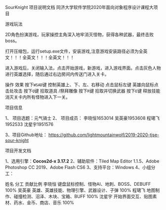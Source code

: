 SourKnight 项目说明文档
同济大学软件学院2020年面向对象程序设计课程大项目


游戏玩法

2D角色扮演游戏，玩家操控主角深入地牢消灭怪物，获得各种武器，最终击败boss。

打开压缩包，运行setup.exe文件，安装游戏,注意游戏安装路径必须为全英文！！！全英文！！！全英文！！！

进入游戏后，关闭输入法，点击开始游戏，新游戏，进入游戏界面。点击灰色人物进行英雄选择，随后通过右边房间内传送门进入关卡。

操作	效果
按下`WSAD`键	控制英雄上、下、左、右移动
点击鼠标左键	英雄向鼠标点击处攻击
按下`Q`键	拾取道具 /祭拜雕像
按下`R`键	拾取并切换武器
按下`E`键	释放技能
消灭关卡内所有怪物进入下一关。

项目信息

1、	项目选题：元气骑士
2、	项目成员：
李晓恒1653014	吴英豪1953608	程珺飞1952533	沈星宇1951576

3、项目Github地址： https://github.com/lightmountainwolf/2019-2020-tjse-sour-knight


项目开发文档

1、选用引擎：**Cocos2d-x 3.17.2**
2、辅助软件：Tiled Map Editor 1.1.5、Adobe Photoshop CC 2019、Adobe Flash CS6
3、支持平台：Windows
4、小组分工：

 姓名	                      分工	                       贡献比例
李晓恒	   键盘鼠标控制、怪物AI、地刺、BOSS、DEBUFF	         100%
吴英豪	   英雄、英雄技能、物理引擎、武器设计、子弹	        100%
程珺飞	  地图制作、碰撞检测、沼泽、木块、宝箱、BUFF	    100%
沈星宇	   开始界面交互、贴图素材、药水、金币、商店、音乐	 100%

